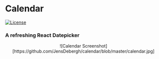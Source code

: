 Calendar
========

[![License][license-image]][license-url]

### A refreshing React Datepicker

<div style="text-align: center;">
  ![Calendar Screenshot][https://github.com/JensDebergh/calendar/blob/master/calendar.jpg]
</div>


[license-image]: https://img.shields.io/:license-mit-blue.svg?style=flat-square
[license-url]: LICENSE.md